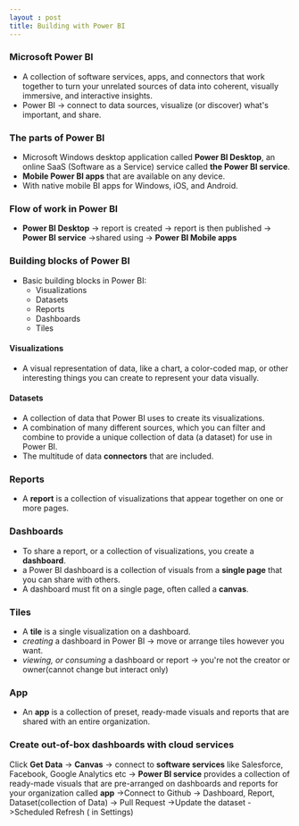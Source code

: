 ```yaml
---
layout : post
title: Building with Power BI
---
```


### Microsoft Power BI 

* A collection of software services, apps, and connectors that work together to turn your unrelated sources of data into coherent, visually immersive, and interactive insights.
* Power BI -> connect to data sources, visualize (or discover) what's important, and share.

### The parts of Power BI
* Microsoft Windows desktop application called **Power BI Desktop**, an online SaaS (Software as a Service) service called **the Power BI service**.
* **Mobile Power BI apps** that are available on any device.
* With native mobile BI apps for Windows, iOS, and Android.

### Flow of work in Power BI

* **Power BI Desktop** -> report is created -> report is then published -> **Power BI service** ->shared using -> **Power BI Mobile apps**

### Building blocks of Power BI
* Basic building blocks in Power BI:
    * Visualizations
    * Datasets
    * Reports
    * Dashboards
    * Tiles

#### Visualizations
* A visual representation of data, like a chart, a color-coded map, or other interesting things you can create to represent your data visually.

#### Datasets
* A collection of data that Power BI uses to create its visualizations.
* A combination of many different sources, which you can filter and combine to provide a unique collection of data (a dataset) for use in Power BI.
* The multitude of data **connectors** that are included.

### Reports
* A **report** is a collection of visualizations that appear together on one or more pages.

### Dashboards
* To share a report, or a collection of visualizations, you create a **dashboard**.
* a Power BI dashboard is a collection of visuals from a **single page** that you can share with others.
* A dashboard must fit on a single page, often called a **canvas**.

### Tiles
* A **tile** is a single visualization on a dashboard.
*  _creating_ a dashboard in Power BI -> move or arrange tiles however you want.
*  _viewing, or consuming_ a dashboard or report -> you're not the creator or owner(cannot change but interact only)

### App
* An **app** is a collection of preset, ready-made visuals and reports that are shared with an entire organization.

### Create out-of-box dashboards with cloud services
Click **Get Data** -> **Canvas** ->  connect to **software services** like Salesforce, Facebook, Google Analytics etc -> **Power BI service** provides a collection of ready-made visuals that are pre-arranged on dashboards and reports for your organization called **app**
->Connect to Github -> Dashboard, Report, Dataset(collection of Data) -> Pull Request ->Update the dataset ->Scheduled Refresh ( in Settings)
